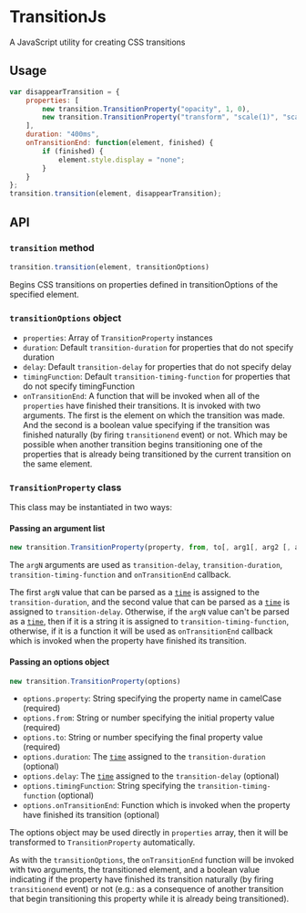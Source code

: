 # TransitionJs
A JavaScript utility for creating CSS transitions

## Usage

```JavaScript
var disappearTransition = {
    properties: [
        new transition.TransitionProperty("opacity", 1, 0),
        new transition.TransitionProperty("transform", "scale(1)", "scale(0.5)")
    ],
    duration: "400ms",
    onTransitionEnd: function(element, finished) {
        if (finished) {
            element.style.display = "none";
        }
    }
};
transition.transition(element, disappearTransition);
```

## API

### `transition` method

```JavaScript
transition.transition(element, transitionOptions)
```

Begins CSS transitions on properties defined in transitionOptions of the specified element.

### `transitionOptions` object

- `properties`: Array of `TransitionProperty` instances
- `duration`: Default `transition-duration` for properties that do not specify duration
- `delay`: Default `transition-delay` for properties that do not specify delay
- `timingFunction`: Default `transition-timing-function` for properties that do not specify timingFunction
- `onTransitionEnd`: A function that will be invoked when all of the `properties` have finished their transitions. It is invoked with two arguments. The first is the element on which the transition was made. And the second is a boolean value specifying if the transition was finished naturally (by firing `transitionend` event) or not. Which may be possible when another transition begins transitioning one of the properties that is already being transitioned by the current transition on the same element.

### `TransitionProperty` class

This class may be instantiated in two ways:

#### Passing an argument list

```JavaScript
new transition.TransitionProperty(property, from, to[, arg1[, arg2 [, arg3[, arg4]]]])
```

The `argN` arguments are used as `transition-delay`, `transition-duration`, `transition-timing-function` and `onTransitionEnd` callback.

The first `argN` value that can be parsed as a [`time`](https://developer.mozilla.org/en-US/docs/Web/CSS/time) is assigned to the `transition-duration`, and the second value that can be parsed as a [`time`](https://developer.mozilla.org/en-US/docs/Web/CSS/time) is assigned to `transition-delay`. Otherwise, if the `argN` value can't be parsed as a [`time`](https://developer.mozilla.org/en-US/docs/Web/CSS/time), then if it is a string it is assigned to `transition-timing-function`, otherwise, if it is a function it will be used as `onTransitionEnd` callback which is invoked when the property have finished its transition.

#### Passing an options object

```JavaScript
new transition.TransitionProperty(options)
```

- `options.property`: String specifying the property name in camelCase (required)
- `options.from`: String or number specifying the initial property value (required)
- `options.to`: String or number specifying the final property value (required)
- `options.duration`: The [`time`](https://developer.mozilla.org/en-US/docs/Web/CSS/time) assigned to the `transition-duration` (optional)
- `options.delay`: The [`time`](https://developer.mozilla.org/en-US/docs/Web/CSS/time) assigned to the `transition-delay` (optional)
- `options.timingFunction`: String specifying the `transition-timing-function` (optional)
- `options.onTransitionEnd`: Function which is invoked when the property have finished its transition (optional)

The options object may be used directly in `properties` array, then it will be transformed to `TransitionProperty` automatically.

As with the `transitionOptions`, the `onTransitionEnd` function will be invoked with two arguments, the transitioned element, and a boolean value indicating if the property have finished its transition naturally (by firing `transitionend` event) or not (e.g.: as a consequence of another transition that begin transitioning this property while it is already being transitioned).
